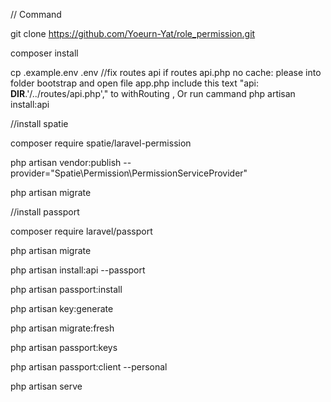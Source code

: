// Command

git clone https://github.com/Yoeurn-Yat/role_permission.git

composer install

cp .example.env .env
//fix routes api
if routes api.php no cache: please into folder bootstrap and open file app.php include this text
"api: __DIR__.'/../routes/api.php'," to withRouting ,
Or run cammand
php artisan install:api

//install spatie

composer require spatie/laravel-permission

php artisan vendor:publish --provider="Spatie\Permission\PermissionServiceProvider"

php artisan migrate

//install passport

composer require laravel/passport

php artisan migrate

php artisan install:api --passport

php artisan passport:install

php artisan key:generate

php artisan migrate:fresh

php artisan passport:keys

php artisan passport:client --personal

php artisan serve
